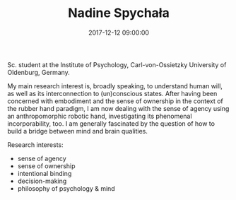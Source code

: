 ﻿---
layout: post
title:  "Nadine Spychała"
date:   2017-12-12 09:00:00
categories: people
image-file: /images/people/nspychala.jpg
category: colab
mail: nadine.spychala@gmail.com
website: 
twitter:
researchgate: 
---

Sc. student at the Institute of Psychology, Carl-von-Ossietzky University of Oldenburg, Germany.

My main research interest is, broadly speaking, to understand human will, as well as its interconnection to (un)conscious states. After having been concerned with embodiment and the sense of ownership in the context of the rubber hand paradigm, I am now dealing with the sense of agency using an anthropomorphic robotic hand, investigating its phenomenal incorporability, too. I am generally fascinated by the question of how to build a bridge between mind and brain qualities.

Research interests:
- sense of agency
- sense of ownership
- intentional binding
- decision-making
- philosophy of psychology & mind



    
    
    
    
